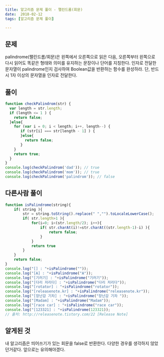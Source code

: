 ```yaml
---
title: 알고리즘 문제 풀이 - 팰린드롬(회문)
date:  2018-02-12
tags: [알고리즘 문제 풀이]

---
```


## 문제
palindrome(팰린드롬/회문)은 왼쪽에서 오른쪽으로 읽은 다음, 오른쪽부터 왼쪽으로 다시 읽어도 똑같은 형태와 의미를 유지하는 문장이나 단어를 지칭한다.
인자로 전달한 문자열이 palindrome인지 검사하여 Boolean값을 반환하는 함수를 완성하라.
단, 반드시 1자 이상의 문자열을 인자로 전달한다.


## 풀이

```javascript
function checkPalindrom(str) {
  var length = str.length;
  if (length <= 1 ) {
    return false;
  }else{
    for (var i = 0; i < length; i++, length--) {
       if (str[i] === str[length - 1] ) {
       }else{
         return false;
       }
    }
    return true;
  }
}
console.log(checkPalindrom('dad')); // true
console.log(checkPalindrom('mom')); // true
console.log(checkPalindrom('palindrom')); // false
```

## 다른사람 풀이
```js
function isPalindrome(string){
    if( string ){
        str = string.toString().replace(" ","").toLocaleLowerCase();
        if( str.length>1 ){
            for(i=0; i<(str.length/2); i++){
                if( str.charAt(i)!=str.charAt((str.length-1)-i) ){
                    return false;
                }
            }
            return true
        }
    }
    return false;
}
console.log("[] : "+isPalindrome(""));
console.log("[A] : "+isPalindrome("A"));
console.log("[기러기] : "+isPalindrome("기러기"));
console.log("[다리 저리다] : "+isPalindrome("다리 저리다"));
console.log("[rotator] : "+isPalindrome("rotator"));
console.log("[releasenote.kr] : "+isPalindrome("releasenote.kr"));
console.log("[장난감 기차] : "+isPalindrome("장난감 기차 "));
console.log("[Madam] : "+isPalindrome("Madam"));
console.log("[race car] : "+isPalindrome("race car"));
console.log("[123321] : "+isPalindrome(123321));
// 출처: http://releasenote.tistory.com/22 [Release Note]
```

## 알게된 것
내 알고리즘은 띄어쓰기가 있는 회문을 false로 반환한다. 다양한 경우를 생각하지 않았던거같다. 앞으로는 유의해야겠다.